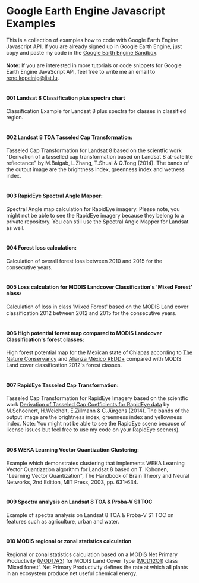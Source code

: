 # Google Earth Engine Javascript Examples
This is a collection of examples how to code with Google Earth Engine Javascript API. If you are already signed up in Google Earth Engine, just copy and paste my code in the [Google Earth Engine Sandbox](https://code.earthengine.google.com).
<br><br>
**Note:** If you are interested in more tutorials or code snippets for Google Earth Engine JavaScript API, feel free to write me an email to rene.kopeinig@list.lu.<br><br>
#### 001 Landsat 8 Classification plus spectra chart
Classification Example for Landsat 8 plus spectra for classes in classified region.
<br><br>
#### 002 Landsat 8 TOA Tasseled Cap Transformation:
Tasseled Cap Transformation for Landsat 8 based on the scientfic work "Derivation of a tasselled cap transformation based on Landsat 8 at-satellite reflectance" by M.Baigab, L.Zhang, T.Shuai & Q.Tong (2014). The bands of the output image are the brightness index, greenness index and wetness index.
<br><br>
#### 003 RapidEye Spectral Angle Mapper:
Spectral Angle map calculation for RapidEye imagery. Please note, you might not be able to see the RapidEye imagery because they belong to a private repository. You can still use the Spectral Angle Mapper for Landsat as well.
<br><br>
#### 004 Forest loss calculation:
Calculation of overall forest loss between 2010 and 2015 for the consecutive years.
<br><br>
#### 005 Loss calculation for MODIS Landcover Classification's 'Mixed Forest' class:
Calculation of loss in class 'Mixed Forest' based on the MODIS Land cover classification 2012 between 2012 and 2015 for the consecutive years.
<br><br>
#### 006 High potential forest map compared to MODIS Landcover Classification's forest classes:
High forest potential map for the Mexican state of Chiapas according to [The Nature Conservancy](http://www.nature.org) and [Alianza México REDD+](http://www.alianza-mredd.org/) compared with MODIS Land cover classification 2012's forest classes.
<br><br>
#### 007 RapidEye Tasseled Cap Transformation:
Tasseled Cap Transformation for RapidEye Imagery based on the scientfic work [Derivation of Tasseled Cap Coefficients for RapidEye data](https://www.researchgate.net/publication/270302804_Derivation_of_Tasseled_Cap_Coefficients_for_RapidEye_data) by M.Schoenert, H.Weichelt, E.Zillmann & C.Jürgens (2014). The bands of the output image are the brightness index, greenness index and yellowness index. Note: You might not be able to see the RapidEye scene because of license issues but feel free to use my code on your RapidEye scene(s).
<br><br>
#### 008 WEKA Learning Vector Quantization Clustering:
Example which demonstrates clustering that implements WEKA Learning Vector Quantization algorithm for Landsat 8 based on T. Kohonen, "Learning Vector Quantization", The Handbook of Brain Theory and Neural Networks, 2nd Edition, MIT Press, 2003, pp. 631-634.
<br><br>
#### 009 Spectra analysis on Landsat 8 TOA & Proba-V S1 TOC
Example of spectra analysis on Landsat 8 TOA & Proba-V S1 TOC on features such as agriculture, urban and water.
<br><br>
#### 010 MODIS regional or zonal statistics calculation
Regional or zonal statistics calculation based on a MODIS Net Primary Productivity ([MOD17A3](https://lpdaac.usgs.gov/dataset_discovery/modis/modis_products_table/mod17a3)) for  MODIS Land Cover Type ([MCD12Q1](https://lpdaac.usgs.gov/dataset_discovery/modis/modis_products_table/mcd12q1)) class 'Mixed forest'. Net Primary Productivity defines the rate at which all plants in an ecosystem produce net useful chemical energy.
